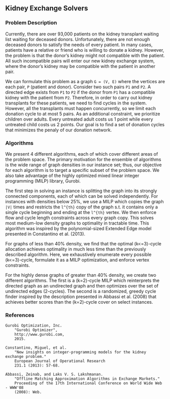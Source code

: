 Kidney Exchange Solvers
---

### Problem Description

Currently, there are over 93,000 patients on the kidney transplant waiting list
waiting for deceased donors. Unfortunately, there are not enough deceased donors
to satisfy the needs of every patient. In many cases, patients have a
relative or friend who is willing to donate a kidney. However, the problem is
that the donor’s kidney might not compatible with the patient. All such
incompatible pairs will enter our new kidney exchange system, where the donor’s
kidney may be compatible with the patient in another pair.

We can formulate this problem as a graph `G = (V, E)` where the vertices are each
pair, `P` (patient and donor). Consider two such pairs `P1` and `P2`. A directed
edge exists from `P1` to `P2` if the donor from `P1` has a compatible kidney with
the patient from `P2`. Therefore, in order to carry out kidney transplants for
these patients, we need to find cycles in the system. However, all the
transplants must happen concurrently, so we limit each donation cycle to at most
5 pairs. As an additional constraint, we prioritize children over adults. Every
untreated adult costs us 1 point while every untreated child costs us 2 points.
Our goal is to find a set of donation cycles that minimizes the penaly of our
donation network.


### Algorithms

We present 4 different algorithms, each of which cover different areas of the problem
space. The primary motivation for the ensemble of algorithms is the wide range of
graph densities in our instance set; thus, our objective for each algorithm is to target a
specific subset of the problem space. We also take advantage of the highly optimized
mixed linear integer programming (MILP) library, Gurobi.

The first step in solving an instance is splitting the graph into its strongly connected
components, each of which can be solved independently. For instances with densities
below 25\%, we use a MILP which copies the graph `|V|` times and restricts
the `l^{th}` copy of the graph s.t. it contains only a single cycle beginning and ending at
the `l^{th}` vertex. We then enforce flow and cycle length constraints across every graph
copy. This solves most medium-low density graphs to optimality in tractable time. This
algorithm was inspired by the polynomial-sized Extended Edge model presented in Constantino
et al. (2013).

For graphs of less than 40% density, we find that the optimal (k<=3)-cycle allocation
achieves optimality in much less time than the previously described algorithm. Here, we exhaustively
enumerate every possible (k<=3)-cycle, formulate it as a MILP optimization, and enforce vertex
constraints.

For the highly dense graphs of greater than 40% density, we create two different algorithms.
The first is a (k=2)-cycle MILP which reinterprets the directed graph as an undirected
graph and then optimizes over the set of undirected edges (2-cycles). The second is a randomized,
greedy cycle finder inspired by the description presented in Abbassi et al. (2008)
that achieves better scores than the (k=2)-cycle cover on select instances.

### References

```
Gurobi Optimization, Inc.
    "Gurobi Optimizer",
    http://www.gurobi.com,
    2015.

Constantino, Miguel, et al.
    "New insights on integer-programming models for the kidney exchange problem."
    European Journal of Operational Research
    231.1 (2013): 57-68.

Abbassi, Zeinab, and Laks V. S. Lakshmanan.
    "Offline Matching Approximation Algorithms in Exchange Markets."
    Proceeding of the 17th International Conference on World Wide Web - WWW'08
    (2008): Web.
```

